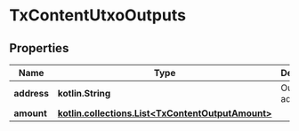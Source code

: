 
# TxContentUtxoOutputs

## Properties
Name | Type | Description | Notes
------------ | ------------- | ------------- | -------------
**address** | **kotlin.String** | Output address | 
**amount** | [**kotlin.collections.List&lt;TxContentOutputAmount&gt;**](TxContentOutputAmount.md) |  | 



